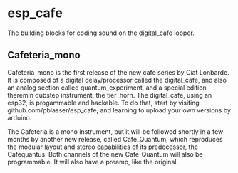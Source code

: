# esp_cafe
The building blocks for coding sound on the digital_cafe looper.

## Cafeteria_mono
Cafeteria_mono is the first release of the new cafe series by Ciat Lonbarde. It is composed of a digital delay/processor called the digital_cafe, and also an analog section called quantum_experiment, and a special edition theremin dubstep instrument, the tier_horn. The digital_cafe, using an esp32, is progammable and hackable. To do that, start by visiting github.com/pblasser/esp_cafe, and learning to upload your own versions by arduino. 

The Cafeteria is a mono instrument, but it will be followed shortly in a few months by another new release, called Cafe_Quantum, which reproduces the modular layout and stereo capabilities of its predecessor, the Cafequantus. Both channels of the new Cafe_Quantum will also be programmable. It will also have a preamp, like the original.



